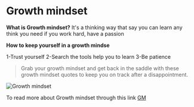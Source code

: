 # Growth mindset

**What is Growth mindset?**
It's a thinking way that say you can learn any think you need if you work hard, have a passion 


 **How to keep yourself in a growth mindse**
 
1-Trust yourself
2-Search the tools help you to learn
3-Be patience

>Grab your growth mindset and get back in the saddle with these growth mindset quotes to keep you on track after a disappointment.


![Growth mindset](https://miro.medium.com/max/1000/1*Vj3mr3m4aZHN5OHAfrgJ8w.jpeg)


To read more about Growth mindset  through this link [GM](https://www.atlassian.com/blog/inside-atlassian/growth-mindset)
